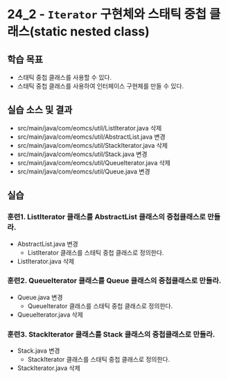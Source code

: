 # 24_2 - `Iterator` 구현체와 스태틱 중첩 클래스(static nested class)

## 학습 목표

- 스태틱 중첩 클래스를 사용할 수 있다.
- 스태틱 중첩 클래스를 사용하여 인터페이스 구현체를 만들 수 있다.


## 실습 소스 및 결과

- src/main/java/com/eomcs/util/ListIterator.java 삭제
- src/main/java/com/eomcs/util/AbstractList.java 변경
- src/main/java/com/eomcs/util/StackIterator.java 삭제
- src/main/java/com/eomcs/util/Stack.java 변경
- src/main/java/com/eomcs/util/QueueIterator.java 삭제
- src/main/java/com/eomcs/util/Queue.java 변경

## 실습

### 훈련1. ListIterator 클래스를 AbstractList 클래스의 중첩클래스로 만들라.

- AbstractList.java 변경
  - ListIterator 클래스를 스태틱 중첩 클래스로 정의한다.
- ListIterator.java 삭제

### 훈련2. QueueIterator 클래스를 Queue 클래스의 중첩클래스로 만들라.

- Queue.java 변경
  - QueueIterator 클래스를 스태틱 중첩 클래스로 정의한다.
- QueueIterator.java 삭제

### 훈련3. StackIterator 클래스를 Stack 클래스의 중첩클래스로 만들라.

- Stack.java 변경
  - StackIterator 클래스를 스태틱 중첩 클래스로 정의한다.
- StackIterator.java 삭제
